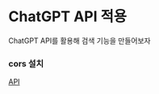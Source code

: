 # ChatGPT API 적용

ChatGPT API를 활용해 검색 기능을 만들어보자

### cors 설치

[API](https://platform.openai.com/docs/api-reference/authentication)
